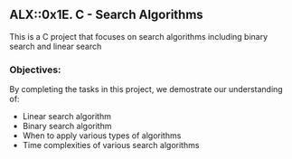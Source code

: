 ## ALX::0x1E. C - Search Algorithms

This is a C project that focuses on search algorithms including binary search and linear search

### Objectives:
By completing the tasks in this project, we demostrate our understanding of:
* Linear search algorithm
* Binary search algorithm
* When to apply various types of algorithms
* Time complexities of various search algorithms
